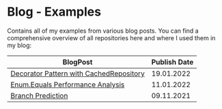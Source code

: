 # Blog - Examples

Contains all of my examples from various blog posts. You can find a comprehensive overview of all repositories here and where I used them in my blog:

| BlogPost                                                     | Publish Date |
| ------------------------------------------------------------ | ------------ |
| [Decorator Pattern with CachedRepository](DecoratorPattern/) | 19.01.2022   |
| [Enum.Equals Performance Analysis](EnumEqualsPerformance/)   | 11.01.2022   |
| [Branch Prediction](BranchPrediction/)                       | 09.11.2021   |